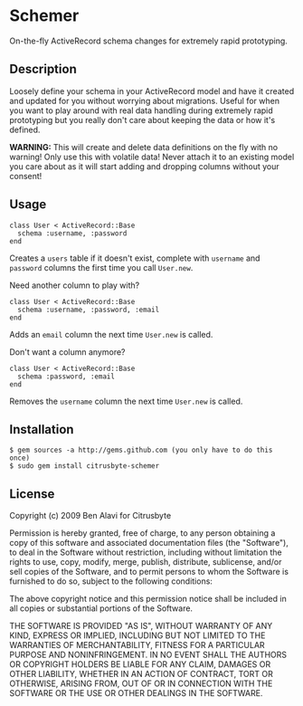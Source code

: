 Schemer
=======

On-the-fly ActiveRecord schema changes for extremely rapid prototyping.

Description
-----------

Loosely define your schema in your ActiveRecord model and have it created and
updated for you without worrying about migrations. Useful for when you want to
play around with real data handling during extremely rapid prototyping but you
really don't care about keeping the data or how it's defined.

**WARNING:** This will create and delete data definitions on the fly with no
warning! Only use this with volatile data! Never attach it to an existing model
you care about as it will start adding and dropping columns without your 
consent!

Usage
-----

    class User < ActiveRecord::Base
      schema :username, :password
    end
    
Creates a `users` table if it doesn't exist, complete with `username` and 
`password` columns the first time you call `User.new`.

Need another column to play with?

    class User < ActiveRecord::Base
      schema :username, :password, :email
    end
    
Adds an `email` column the next time `User.new` is called.

Don't want a column anymore?

    class User < ActiveRecord::Base
      schema :password, :email
    end
    
Removes the `username` column the next time `User.new` is called.

Installation
------------

    $ gem sources -a http://gems.github.com (you only have to do this once)
    $ sudo gem install citrusbyte-schemer

License
-------

Copyright (c) 2009 Ben Alavi for Citrusbyte

Permission is hereby granted, free of charge, to any person
obtaining a copy of this software and associated documentation
files (the "Software"), to deal in the Software without
restriction, including without limitation the rights to use,
copy, modify, merge, publish, distribute, sublicense, and/or sell
copies of the Software, and to permit persons to whom the
Software is furnished to do so, subject to the following
conditions:

The above copyright notice and this permission notice shall be
included in all copies or substantial portions of the Software.

THE SOFTWARE IS PROVIDED "AS IS", WITHOUT WARRANTY OF ANY KIND,
EXPRESS OR IMPLIED, INCLUDING BUT NOT LIMITED TO THE WARRANTIES
OF MERCHANTABILITY, FITNESS FOR A PARTICULAR PURPOSE AND
NONINFRINGEMENT. IN NO EVENT SHALL THE AUTHORS OR COPYRIGHT
HOLDERS BE LIABLE FOR ANY CLAIM, DAMAGES OR OTHER LIABILITY,
WHETHER IN AN ACTION OF CONTRACT, TORT OR OTHERWISE, ARISING
FROM, OUT OF OR IN CONNECTION WITH THE SOFTWARE OR THE USE OR
OTHER DEALINGS IN THE SOFTWARE.
